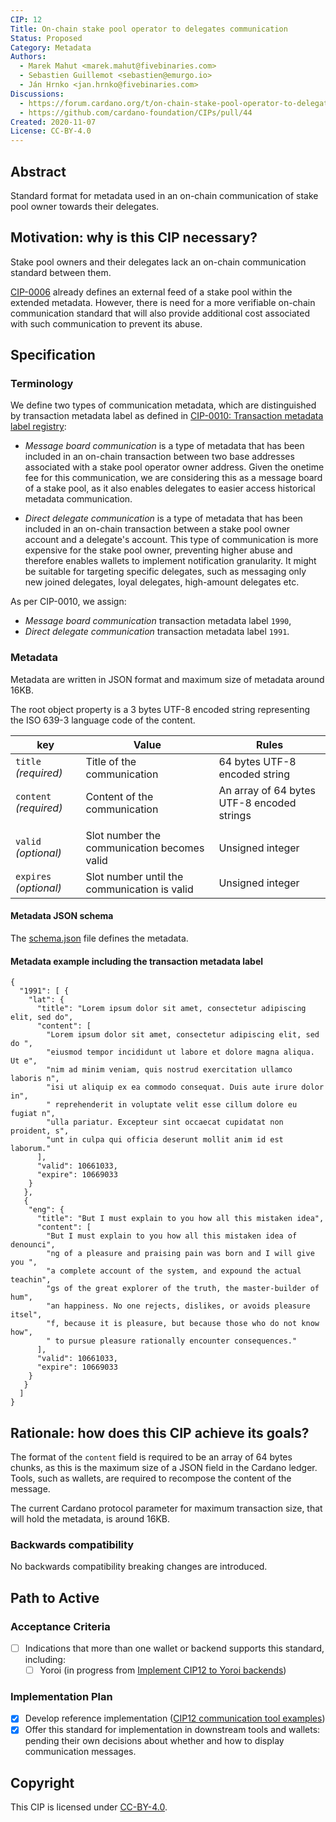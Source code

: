```yaml
---
CIP: 12
Title: On-chain stake pool operator to delegates communication
Status: Proposed
Category: Metadata
Authors:
  - Marek Mahut <marek.mahut@fivebinaries.com>
  - Sebastien Guillemot <sebastien@emurgo.io>
  - Ján Hrnko <jan.hrnko@fivebinaries.com>
Discussions:
  - https://forum.cardano.org/t/on-chain-stake-pool-operator-to-delegates-communication/42229
  - https://github.com/cardano-foundation/CIPs/pull/44
Created: 2020-11-07
License: CC-BY-4.0
---
```


## Abstract

Standard format for metadata used in an on-chain communication of stake pool owner towards their delegates.

## Motivation: why is this CIP necessary?

Stake pool owners and their delegates lack an on-chain communication standard between them.

[CIP-0006](https://github.com/cardano-foundation/CIPs/blob/master/CIP-0006/README.md) already defines an external feed of a stake pool within the extended metadata. However, there is need for a more verifiable on-chain communication standard that will also provide additional cost associated with such communication to prevent its abuse.

## Specification

### Terminology

We define two types of communication metadata, which are distinguished by transaction metadata label as defined in [CIP-0010: Transaction metadata label registry](https://github.com/cardano-foundation/CIPs/blob/master/CIP-0010/README.md):

 * *Message board communication* is a type of metadata that has been included in an on-chain transaction between two base addresses associated with a stake pool operator owner address. Given the onetime fee for this communication, we are considering this as a message board of a stake pool, as it also enables delegates to easier access historical metadata communication.

 * *Direct delegate communication* is a type of metadata that has been included in an on-chain transaction between a stake pool owner account and a delegate's account. This type of communication is more expensive for the stake pool owner, preventing higher abuse and therefore enables wallets to implement notification granularity. It might be suitable for targeting specific delegates, such as messaging only new joined delegates, loyal delegates, high-amount delegates etc.

As per CIP-0010, we assign:

* *Message board communication* transaction metadata label `1990`,
* *Direct delegate communication* transaction metadata label `1991`.

### Metadata

Metadata are written in JSON format and maximum size of metadata around 16KB.

The root object property is a 3 bytes UTF-8 encoded string representing the ISO 639-3
language code of the content.

| key                    | Value                                        | Rules                                      |
| ---------------------- | -------------------------------------------- | ------------------------------------------ |
| `title` *(required)*   | Title of the communication                   | 64 bytes UTF-8 encoded string              |
| `content` *(required)* | Content of the communication                 | An array of 64 bytes UTF-8 encoded strings |
|                        |                                              |
| `valid` *(optional)*   | Slot number the communication becomes valid  | Unsigned integer                           |
| `expires` *(optional)* | Slot number until the communication is valid | Unsigned integer                           |

#### Metadata JSON schema

The [schema.json](./schema.json) file defines the metadata.

#### Metadata example including the transaction metadata label

```
{
  "1991": [ {
    "lat": {
      "title": "Lorem ipsum dolor sit amet, consectetur adipiscing elit, sed do",
      "content": [
        "Lorem ipsum dolor sit amet, consectetur adipiscing elit, sed do ",
        "eiusmod tempor incididunt ut labore et dolore magna aliqua. Ut e",
        "nim ad minim veniam, quis nostrud exercitation ullamco laboris n",
        "isi ut aliquip ex ea commodo consequat. Duis aute irure dolor in",
        " reprehenderit in voluptate velit esse cillum dolore eu fugiat n",
        "ulla pariatur. Excepteur sint occaecat cupidatat non proident, s",
        "unt in culpa qui officia deserunt mollit anim id est laborum."
      ],
      "valid": 10661033,
      "expire": 10669033
    }
   },
   {
    "eng": {
      "title": "But I must explain to you how all this mistaken idea",
      "content": [
        "But I must explain to you how all this mistaken idea of denounci",
        "ng of a pleasure and praising pain was born and I will give you ",
        "a complete account of the system, and expound the actual teachin",
        "gs of the great explorer of the truth, the master-builder of hum",
        "an happiness. No one rejects, dislikes, or avoids pleasure itsel",
        "f, because it is pleasure, but because those who do not know how",
        " to pursue pleasure rationally encounter consequences."
      ],
      "valid": 10661033,
      "expire": 10669033
    }
   }
  ]
}
```

## Rationale: how does this CIP achieve its goals?

The format of the `content` field is required to be an array of 64 bytes chunks, as this is the maximum size of a JSON field in the Cardano ledger. Tools, such as wallets, are required to recompose the content of the message.

The current Cardano protocol parameter for maximum transaction size, that will hold the metadata, is around 16KB.

### Backwards compatibility

No backwards compatibility breaking changes are introduced.

## Path to Active

### Acceptance Criteria

 * [ ] Indications that more than one wallet or backend supports this standard, including:
   * [ ] Yoroi (in progress from [Implement CIP12 to Yoroi backends](https://www.lidonation.com/en/proposals/implement-cip12-to-yoroi-backends))

### Implementation Plan

 * [x] Develop reference implementation ([CIP12 communication tool examples](https://github.com/fivebinaries/cip-metadata-communication-example))
 * [x] Offer this standard for implementation in downstream tools and wallets: pending their own decisions about whether and how to display communication messages.

## Copyright

This CIP is licensed under [CC-BY-4.0](https://creativecommons.org/licenses/by/4.0/legalcode).
